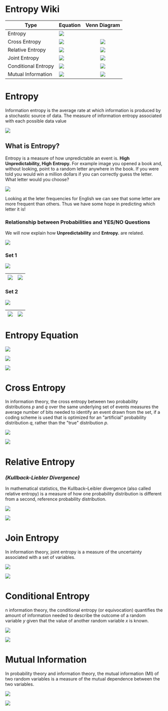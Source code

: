 # Entropy Wiki

| **Type**            | **Equation**                                                                                     | **Venn Diagram**                                                                                  |
|---------------------|--------------------------------------------------------------------------------------------------|:-------------------------------------------------------------------------------------------------:|
| Entropy             | ![](./resources/images/tex_entropy.png)             |                                                                                                   |
| Cross Entropy       | ![](./resources/images/tex_cross_entropy.png)       | ![](./resources/images/venn_cross_entropy_2.png)     |
| Relative Entropy    | ![](./resources/images/tex_relative_entropy.png)    | ![](./resources/images/venn_relative_entropy.png)    |
| Joint Entropy       | ![](./resources/images/tex_joint_entropy.png)       | ![](./resources/images/venn_joint_entropy.png)       |
| Conditional Entropy | ![](./resources/images/tex_conditional_entropy.png) | ![](./resources/images/venn_conditional_entropy.png) |
| Mutual Information  | ![](./resources/images/tex_mutual_information.png)  | ![](./resources/images/venn_mutual_information.png)  |


# Entropy

Information entropy is the average rate at which information is produced by a stochastic source of data. The measure of information entropy associated with each possible data value

![](./resources/images/tex_entropy.png)

## What is Entropy?

Entropy is a measure of how unpredictable an event is. **High Unpredictability, High Entropy.** For example image you opened a book and, without looking, point to a random letter anywhere in the book. If you were told you would win a million dollars if you can  correctly guess the letter. What letter would you choose? 

![](./resources/images/entropy_intro/letter_frequency.png)

Looking at the leter frequencies for English we can see that some letter are more frequent than others. Thus we have some hope in predicting which letter it is!


### **Relationship between Probabilities and YES/NO Questions**

We will now explain how **Unpredictability** and **Entropy.** are related. 

![](./resources/images/entropy_intro/tree_basic.png)


### Set 1

![](./resources/images/entropy_intro/symbol_a_alice_bob.png)


| ![](./resources/images/entropy_intro/symbol_a_questons.png) | ![](resources/images/entropy_intro/symbol_a_num_questions_2.png) |
|-------------------------------------------------------------|-------------------------------------------------------------|

### Set 2

![](./resources/images/entropy_intro/symbol_b_alice_bob.png)

| ![](./resources/images/entropy_intro/symbol_b_questons.png) | ![](./resources/images/entropy_intro/symbol_b_num_questions.png) |
|-------------------------------------------------------------|-------------------------------------------------------------|

# Entropy Equation

![](./resources/images/entropy_intro/entropy_explain_1.png)

![](./resources/images/entropy_intro/entropy_explain_2.png)

![](./resources/images/entropy_intro/entropy_explain_3.png)



 
# Cross Entropy

In information theory, the cross entropy between two probability distributions *p* and *q* over the same underlying set of events measures the average number of bits needed to identify an event drawn from the set, if a coding scheme is used that is optimized for an "artificial" probability distribution *q*, rather than the "true" distribution *p*.

![](./resources/images/venn_cross_entropy_2.png)

![](./resources/images/tex_cross_entropy.png)

# Relative Entropy 
### ***(Kullback-Liebler Divergence)***


In mathematical statistics, the Kullback–Leibler divergence (also called relative entropy) is a measure of how one probability distribution is different from a second, reference probability distribution.

![](./resources/images/venn_relative_entropy.png)

![](./resources/images/tex_relative_entropy.png)

# Join Entropy

In information theory, joint entropy is a measure of the uncertainty associated with a set of variables.

![](./resources/images/venn_joint_entropy.png)

![](./resources/images/tex_joint_entropy.png)


# Conditional Entropy

n information theory, the conditional entropy (or equivocation) quantifies the amount of information needed to describe the outcome of a random variable *y* given that the value of another random variable *x* is known.

![](./resources/images/venn_conditional_entropy.png)

![](./resources/images/tex_conditional_entropy.png)

# Mutual Information

In probability theory and information theory, the mutual information (MI) of two random variables is a measure of the mutual dependence between the two variables.

![](./resources/images/venn_mutual_information.png)

![](./resources/images/tex_mutual_information.png)


